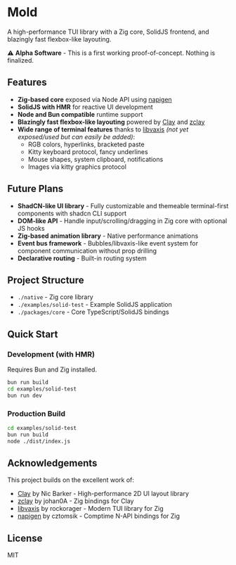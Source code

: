 # Mold

A high-performance TUI library with a Zig core, SolidJS frontend, and blazingly fast flexbox-like layouting.

⚠️ **Alpha Software** - This is a first working proof-of-concept. Nothing is finalized.

## Features

- **Zig-based core** exposed via Node API using [napigen](https://github.com/cztomsik/napigen)
- **SolidJS with HMR** for reactive UI development
- **Node and Bun compatible** runtime support
- **Blazingly fast flexbox-like layouting** powered by [Clay](https://github.com/nicbarker/clay) and [zclay](https://github.com/johan0A/clay-zig-bindings)
- **Wide range of terminal features** thanks to [libvaxis](https://github.com/rockorager/libvaxis) *(not yet exposed/used but can easily be added)*:
  - RGB colors, hyperlinks, bracketed paste
  - Kitty keyboard protocol, fancy underlines
  - Mouse shapes, system clipboard, notifications
  - Images via kitty graphics protocol

## Future Plans

- **ShadCN-like UI library** - Fully customizable and themeable terminal-first components with shadcn CLI support
- **DOM-like API** - Handle input/scrolling/dragging in Zig core with optional JS hooks
- **Zig-based animation library** - Native performance animations
- **Event bus framework** - Bubbles/libvaxis-like event system for component communication without prop drilling
- **Declarative routing** - Built-in routing system

## Project Structure

- `./native` - Zig core library
- `./examples/solid-test` - Example SolidJS application
- `./packages/core` - Core TypeScript/SolidJS bindings

## Quick Start

### Development (with HMR)

Requires Bun and Zig installed.

```bash
bun run build
cd examples/solid-test
bun run dev
```

### Production Build

```bash
cd examples/solid-test
bun run build
node ./dist/index.js
```

## Acknowledgements

This project builds on the excellent work of:

- [Clay](https://github.com/nicbarker/clay) by Nic Barker - High-performance 2D UI layout library
- [zclay](https://github.com/johan0A/clay-zig-bindings) by johan0A - Zig bindings for Clay
- [libvaxis](https://github.com/rockorager/libvaxis) by rockorager - Modern TUI library for Zig
- [napigen](https://github.com/cztomsik/napigen) by cztomsik - Comptime N-API bindings for Zig

## License

MIT
